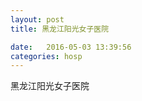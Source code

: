 ```yaml
--- 
layout: post 
title: 黑龙江阳光女子医院

date:   2016-05-03 13:39:56 
categories: hosp 
--- 
```

   
黑龙江阳光女子医院
